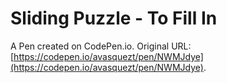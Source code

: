 # Sliding Puzzle - To Fill In

A Pen created on CodePen.io. Original URL: [https://codepen.io/avasquezt/pen/NWMJdye](https://codepen.io/avasquezt/pen/NWMJdye).

